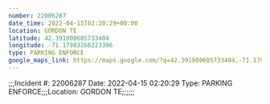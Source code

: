 ```yaml
---
number: 22006287
date_time: 2022-04-15T02:20:29+00:00
location: GORDON TE
latitude: 42.391900605733404
longitude: -71.17983266223396
type: PARKING ENFORCE
google_maps_link: https://maps.google.com/?q=42.391900605733404,-71.17983266223396
---
```


;;;Incident #: 22006287  Date: 2022-04-15 02:20:29   Type: PARKING ENFORCE;;;Location: GORDON TE;;;;;;
